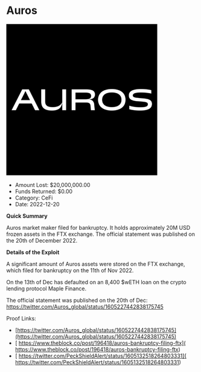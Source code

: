 # Auros
![Auros](/rektimages/Auros.png)
- Amount Lost: $20,000,000.00
- Funds Returned: $0.00
- Category: CeFi
- Date: 2022-12-20

**Quick Summary**

Auros market maker filed for bankruptcy. It holds approximately 20M USD frozen assets in the FTX exchange. The official statement was published on the 20th of December 2022.

 

 **Details of the Exploit**

A significant amount of Auros assets were stored on the FTX exchange, which filed for bankruptcy on the 11th of Nov 2022.  

On the 13th of Dec has defaulted on an 8,400 $wETH loan on the crypto lending protocol Maple Finance.

The official statement was published on the 20th of Dec: https://twitter.com/Auros_global/status/1605227442838175745


Proof Links:
- [https://twitter.com/Auros_global/status/1605227442838175745](https://twitter.com/Auros_global/status/1605227442838175745)
- [ https://www.theblock.co/post/196418/auros-bankruptcy-filing-ftx]( https://www.theblock.co/post/196418/auros-bankruptcy-filing-ftx)
- [ https://twitter.com/PeckShieldAlert/status/1605132518264803331]( https://twitter.com/PeckShieldAlert/status/1605132518264803331)



